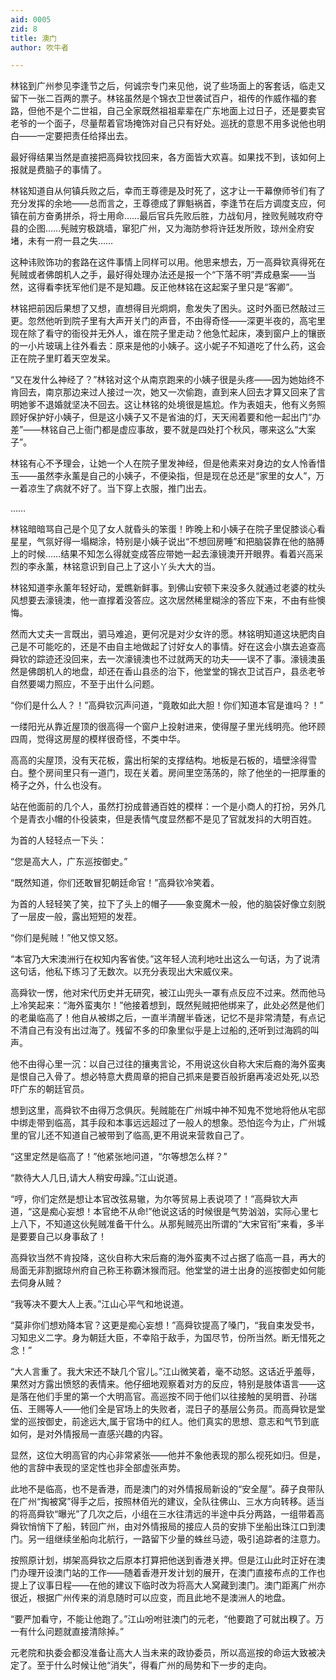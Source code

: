 ```yaml
---
aid: 0005
zid: 8
title: 澳门
author: 吹牛者

---
```




  林铭到广州参见李逢节之后，何诚宗专门来见他，说了些场面上的客套话，临走又留下一张二百两的票子。林铭虽然是个锦衣卫世袭试百户，祖传的作威作福的套路，但他不是个二世祖，自己全家既然祖祖辈辈在广东地面上过日子，还是要卖官老爷的一个面子，尽量帮着官场掩饰对自己只有好处。巡抚的意思不用多说他也明白——一定要把责任给择出去。

  最好得结果当然是直接把高舜钦找回来，各方面皆大欢喜。如果找不到，该如何上报就是费脑子的事情了。

  林铭知道自从何镇兵败之后，幸而王尊德是及时死了，这才让一干幕僚师爷们有了充分发挥的余地——总而言之，王尊德成了罪魁祸首，李逢节在后方调度支应，何镇在前方奋勇拼杀，将士用命……最后官兵先败后胜，力战旬月，挫败髡贼攻府夺县的企图……髡贼穷极跳墙，窜犯广州，又为海防参将许廷发所败，琼州全府安堵，未有一府一县之失……

  这种讳败饰功的套路在这件事情上同样可以用。他思来想去，万一高舜钦真得死在髡贼或者佛朗机人之手，最好得处理办法还是报一个“下落不明”弄成悬案——当然，这得看李抚军他们是不是知趣。反正他林铭在这起案子里只是“客卿”。

  林铭把前因后果想了又想，直想得目光炯炯，愈发失了困头。这时外面已然敲过三更。忽然他听到院子里有大声开关门的声音，不由得奇怪——深更半夜的，高宅里现在除了看守的衙役并无外人，谁在院子里走动？他急忙起床，凑到窗户上的镶嵌的一小片玻璃上往外看去：原来是他的小姨子。这小妮子不知道吃了什么药，这会正在院子里盯着天空发呆。

  “又在发什么神经了？”林铭对这个从南京跑来的小姨子很是头疼——因为她始终不肯回去，南京那边来过人接过一次，她又一次偷跑，直到来人回去才算又回来了言明她爹不退婚就坚决不回去。这让林铭的处境很是尴尬。作为表姐夫，他有义务照顾好保护好小姨子，但是这小姨子又不是省油的灯，天天闹着要和他一起出门“办差”——林铭自己上衙门都是虚应事故，要不就是四处打个秋风，哪来这么“大案子”。

  林铭有心不予理会，让她一个人在院子里发神经，但是他素来对身边的女人怜香惜玉——虽然李永薰是自己的小姨子，不便染指，但是现在总还是“家里的女人”，万一着凉生了病就不好了。当下穿上衣服，推门出去。

  ……

  林铭暗暗骂自己是个见了女人就昏头的笨蛋！昨晚上和小姨子在院子里促膝谈心看星星，气氛好得一塌糊涂，特别是小姨子说出“不想回房睡”和把脑袋靠在他的胳膊上的时候……结果不知怎么得就变成答应带她一起去濠镜澳开开眼界。看着兴高采烈的李永薰，林铭意识到自己上了这小丫头大大的当。

  林铭知道李永薰年轻好动，爱瞧新鲜事。到佛山安顿下来没多久就通过老婆的枕头风想要去濠镜澳，他一直撑着没答应。这次居然稀里糊涂的答应下来，不由有些懊悔。

  然而大丈夫一言既出，驷马难追，更何况是对少女许的愿。林铭明知道这块肥肉自己是不可能吃的，还是不由自主地做起了讨好女人的事情。好在这会小旗去追查高舜钦的踪迹还没回来，去一次濠镜澳也不过就两天的功夫——误不了事。濠镜澳虽然是佛朗机人的地盘，却还在香山县丞的治下，他堂堂的锦衣卫试百户，县丞老爷自然要竭力照应，不至于出什么问题。

  “你们是什么人？！”高舜钦沉声问道，“竟敢如此大胆！你们知道本官是谁吗？！”

  一缕阳光从靠近屋顶的很高得一个窗户上投射进来，使得屋子里光线明亮。他环顾四周，觉得这房屋的模样很奇怪，不类中华。

  高高的尖屋顶，没有天花板，露出桁架的支撑结构。地板是石板的，墙壁涂得雪白。整个房间里只有一道门，现在关着。房间里空荡荡的，除了他坐的一把厚重的椅子之外，什么也没有。

  站在他面前的几个人，虽然打扮成普通百姓的模样：一个是小商人的打扮，另外几个是青衣小帽的仆役装束，但是表情气度显然都不是见了官就发抖的大明百姓。

  为首的人轻轻点一下头：

  “您是高大人，广东巡按御史。”

  “既然知道，你们还敢冒犯朝廷命官！”高舜钦冷笑着。

  为首的人轻轻笑了笑，拉下了头上的帽子——象变魔术一般，他的脑袋好像立刻脱了一层皮一般，露出短短的发茬。

  “你们是髡贼！”他又惊又怒。

  “本官乃大宋澳洲行在权知内客省使。”这年轻人流利地吐出这么一句话，为了说清这句话，他私下练习了无数次。以充分表现出大宋威仪来。

  高舜钦一愣，他对宋代历史并无研究，被江山兜头一罩有点反应不过来。然而他马上冷笑起来：“海外蛮夷尔！”他接着想到，既然髡贼把他绑来了，此处必然是他们的老巢临高了！他自从被绑之后，一直半清醒半昏迷，记忆不是非常清楚，有点记不清自己有没有出过海了。残留不多的印象里似乎是上过船的,还听到过海鸥的叫声。

  他不由得心里一沉：以自己过往的攘夷言论，不用说这伙自称大宋后裔的海外蛮夷是恨自己入骨了。想必特意大费周章的把自己抓来是要百般折磨再凌迟处死,以恐吓广东的朝廷官员。

  想到这里，高舜钦不由得万念俱灰。髡贼能在广州城中神不知鬼不觉地将他从宅邸中绑走带到临高，其手段和本事远远超过了一般人的想象。恐怕迄今为止，广州城里的官儿还不知道自己被带到了临高,更不用说来营救自己了。

  “这里定然是临高了！”他紧张地问道，“尔等想怎么样？”

  “款待大人几日,请大人稍安毋躁。”江山说道。

  “哼，你们定然是想让本官改弦易辙，为尔等贸易上表说项了！”高舜钦大声道，“这是痴心妄想！本官绝不从命!”他说这话的时候很是气势汹汹，实际心里七上八下，不知道这伙髡贼准备干什么。从那髡贼亮出所谓的“大宋官衔”来看，多半是要要自己以身事敌了！

  高舜钦当然不肯投降，这伙自称大宋后裔的海外蛮夷不过占据了临高一县，再大的局面无非割据琼州府自己称王称霸沐猴而冠。他堂堂的进士出身的巡按御史如何能去伺身从贼？

  “我等决不要大人上表。”江山心平气和地说道。

  “莫非你们想劝降本官？这更是痴心妄想！”高舜钦提高了嗓门，“我自束发受书，习知忠义二字。身为朝廷大臣，不幸陷于敌手，为国尽节，份所当然。断无惜死之念！”

  “大人言重了。我大宋还不缺几个官儿。”江山微笑着，毫不动怒。这话近乎羞辱，果然对方露出愤怒的表情来。他仔细地观察着对方的反应，特别是肢体语言——这是落在他们手里的第一个大明高官。高巡按不同于他们以往接触的吴明晋、孙瑞伍、王赐等人——他们全是官场上的失败者，混日子的基层公务员。而高舜钦是堂堂的巡按御史，前途远大,属于官场中的红人。他们真实的思想、意志和气节到底如何，是对外情报局一直感兴趣的内容。

  显然，这位大明高官的内心非常紧张——他并不象他表现的那么视死如归。但是，他的言辞中表现的坚定性也非全部虚张声势。

  此地不是临高，也不是香港，而是澳门的对外情报局新设的“安全屋”。薛子良带队在广州“掏被窝”得手之后，按照林佰光的建议，全队往佛山、三水方向转移。适当的将高舜钦“曝光”了几次之后，小组在三水往清远的半途中兵分两路，一组带着高舜钦悄悄下了船，转回广州，由对外情报局的接应人员的安排下坐船出珠江口到澳门。另一组继续坐船向北航行，一路留下少量的蛛丝马迹，吸引追踪者的注意力。

  按照原计划，绑架高舜钦之后原本打算把他送到香港关押。但是江山此时正好在澳门办理开设澳门站的工作——随着香港开发计划的展开，在澳门直接布点的工作也提上了议事日程——在他的建议下临时改为将高大人窝藏到澳门。澳门距离广州亦很近，根据广州传来的消息随时可以应变，而且此地不是澳洲人的地盘。

  “要严加看守，不能让他跑了。”江山吩咐驻澳门的元老，“他要跑了可就出糗了。万一有什么问题就直接清除掉。”

  元老院和执委会都没准备让高大人当未来的政协委员，所以高巡按的命运大致被决定了。至于什么时候让他“消失”，得看广州的局势和下一步的走向。



